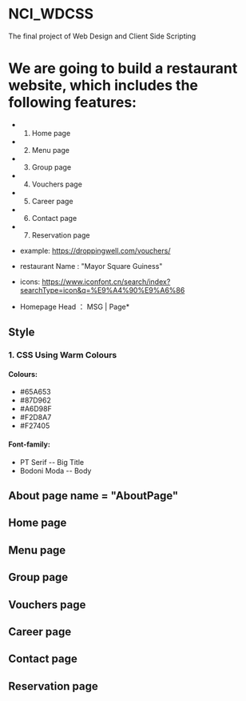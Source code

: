 # NCI_WDCSS
The final project of Web Design and Client Side Scripting

# We are going to build a restaurant website, which includes the following features:
+ 1. Home page
+ 2. Menu page
+ 3. Group page
+ 4. Vouchers page
+ 5. Career page
+ 6. Contact page
+ 7. Reservation page


+ example: https://droppingwell.com/vouchers/

+ restaurant Name : "Mayor Square Guiness"

+ icons: https://www.iconfont.cn/search/index?searchType=icon&q=%E9%A4%90%E9%A6%86

+ Homepage Head ： MSG | Page*


## Style
### 1. CSS Using Warm Colours
#### Colours: 
+ #65A653 
+ #87D962 
+ #A6D98F 
+ #F2D8A7 
+ #F27405
#### Font-family: 
+ PT Serif -- Big Title
+ Bodoni Moda -- Body


## About page name = "AboutPage"
## Home page
## Menu page
## Group page
## Vouchers page
## Career page
## Contact page
## Reservation page
